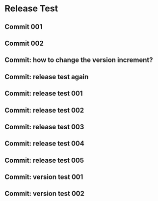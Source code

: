 # Release Test

## Commit 001

## Commit 002

## Commit: how to change the version increment?

## Commit: release test again

## Commit: release test 001

## Commit: release test 002
## Commit: release test 003

## Commit: release test 004
## Commit: release test 005
## Commit: version test 001
## Commit: version test 002
